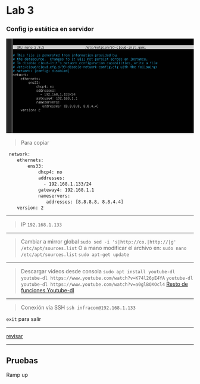 # Lab 3

### Config ip estática en servidor
![dc815cb29b7b68501575a72f8b935f2c.png](./_resources/b540409cf510476390272057eadc66f6.png)

> Para copiar


```
 network:
    ethernets:
        ens33:
            dhcp4: no
            addresses:
              - 192.168.1.133/24
            gateway4: 192.168.1.1
            nameservers:
               addresses: [8.8.8.8, 8.8.4.4]
    version: 2
```
* * *
>IP
`192.168.1.133`
* * *

>Cambiar a mirror global
`sudo sed -i 's|http://co.|http://|g' /etc/apt/sources.list`
O a mano modificar el archivo en:
`sudo nano /etc/apt/sources.list`
`sudo apt-get update`
* * *

> Descargar videos desde consola
`sudo apt install youtube-dl`
`youtube-dl https://www.youtube.com/watch?v=K74l26pE4YA`
`youtube-dl youtube-dl https://www.youtube.com/watch?v=a0glBQXOcl4`
[Resto de funciones Youtube-dl](https://linoxide.com/linux-how-to/install-use-youtube-dl-ubuntu/)
* * *
> Conexión vía SSH
`ssh infracom@192.168.1.133`

`exit` para salir

* * *

[revisar](https://stackoverflow.com/questions/9382045/send-a-file-through-sockets-in-python)

---

## Pruebas
Ramp up
